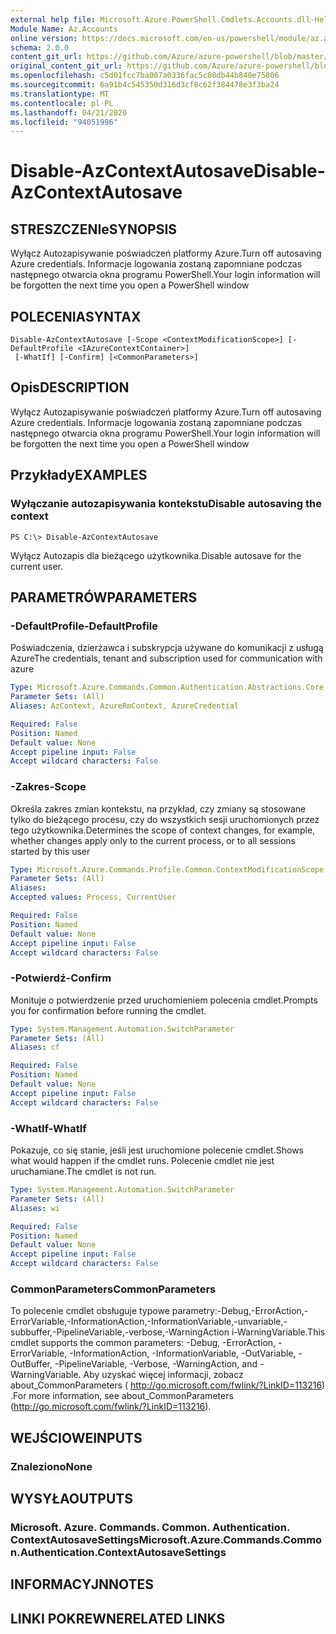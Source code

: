 ```yaml
---
external help file: Microsoft.Azure.PowerShell.Cmdlets.Accounts.dll-Help.xml
Module Name: Az.Accounts
online version: https://docs.microsoft.com/en-us/powershell/module/az.accounts/disable-azcontextautosave
schema: 2.0.0
content_git_url: https://github.com/Azure/azure-powershell/blob/master/src/Accounts/Accounts/help/Disable-AzContextAutosave.md
original_content_git_url: https://github.com/Azure/azure-powershell/blob/master/src/Accounts/Accounts/help/Disable-AzContextAutosave.md
ms.openlocfilehash: c5d01fcc7ba007a0336fac5c08db44b840e75806
ms.sourcegitcommit: 6a91b4c545350d316d3cf8c62f384478e3f3ba24
ms.translationtype: MT
ms.contentlocale: pl-PL
ms.lasthandoff: 04/21/2020
ms.locfileid: "94051996"
---
```

# <span data-ttu-id="19fd0-101">Disable-AzContextAutosave</span><span class="sxs-lookup"><span data-stu-id="19fd0-101">Disable-AzContextAutosave</span></span>

## <span data-ttu-id="19fd0-102">STRESZCZENIe</span><span class="sxs-lookup"><span data-stu-id="19fd0-102">SYNOPSIS</span></span>
<span data-ttu-id="19fd0-103">Wyłącz Autozapisywanie poświadczeń platformy Azure.</span><span class="sxs-lookup"><span data-stu-id="19fd0-103">Turn off autosaving Azure credentials.</span></span>  <span data-ttu-id="19fd0-104">Informacje logowania zostaną zapomniane podczas następnego otwarcia okna programu PowerShell.</span><span class="sxs-lookup"><span data-stu-id="19fd0-104">Your login information will be forgotten the next time you open a PowerShell window</span></span>

## <span data-ttu-id="19fd0-105">POLECENIA</span><span class="sxs-lookup"><span data-stu-id="19fd0-105">SYNTAX</span></span>

```
Disable-AzContextAutosave [-Scope <ContextModificationScope>] [-DefaultProfile <IAzureContextContainer>]
 [-WhatIf] [-Confirm] [<CommonParameters>]
```

## <span data-ttu-id="19fd0-106">Opis</span><span class="sxs-lookup"><span data-stu-id="19fd0-106">DESCRIPTION</span></span>
<span data-ttu-id="19fd0-107">Wyłącz Autozapisywanie poświadczeń platformy Azure.</span><span class="sxs-lookup"><span data-stu-id="19fd0-107">Turn off autosaving Azure credentials.</span></span>  <span data-ttu-id="19fd0-108">Informacje logowania zostaną zapomniane podczas następnego otwarcia okna programu PowerShell.</span><span class="sxs-lookup"><span data-stu-id="19fd0-108">Your login information will be forgotten the next time you open a PowerShell window</span></span>

## <span data-ttu-id="19fd0-109">Przykłady</span><span class="sxs-lookup"><span data-stu-id="19fd0-109">EXAMPLES</span></span>

### <span data-ttu-id="19fd0-110">Wyłączanie autozapisywania kontekstu</span><span class="sxs-lookup"><span data-stu-id="19fd0-110">Disable autosaving the context</span></span>
```
PS C:\> Disable-AzContextAutosave
```

<span data-ttu-id="19fd0-111">Wyłącz Autozapis dla bieżącego użytkownika.</span><span class="sxs-lookup"><span data-stu-id="19fd0-111">Disable autosave for the current user.</span></span>

## <span data-ttu-id="19fd0-112">PARAMETRÓW</span><span class="sxs-lookup"><span data-stu-id="19fd0-112">PARAMETERS</span></span>

### <span data-ttu-id="19fd0-113">-DefaultProfile</span><span class="sxs-lookup"><span data-stu-id="19fd0-113">-DefaultProfile</span></span>
<span data-ttu-id="19fd0-114">Poświadczenia, dzierżawca i subskrypcja używane do komunikacji z usługą Azure</span><span class="sxs-lookup"><span data-stu-id="19fd0-114">The credentials, tenant and subscription used for communication with azure</span></span>

```yaml
Type: Microsoft.Azure.Commands.Common.Authentication.Abstractions.Core.IAzureContextContainer
Parameter Sets: (All)
Aliases: AzContext, AzureRmContext, AzureCredential

Required: False
Position: Named
Default value: None
Accept pipeline input: False
Accept wildcard characters: False
```

### <span data-ttu-id="19fd0-115">-Zakres</span><span class="sxs-lookup"><span data-stu-id="19fd0-115">-Scope</span></span>
<span data-ttu-id="19fd0-116">Określa zakres zmian kontekstu, na przykład, czy zmiany są stosowane tylko do bieżącego procesu, czy do wszystkich sesji uruchomionych przez tego użytkownika.</span><span class="sxs-lookup"><span data-stu-id="19fd0-116">Determines the scope of context changes, for example, whether changes apply only to the current process, or to all sessions started by this user</span></span>

```yaml
Type: Microsoft.Azure.Commands.Profile.Common.ContextModificationScope
Parameter Sets: (All)
Aliases:
Accepted values: Process, CurrentUser

Required: False
Position: Named
Default value: None
Accept pipeline input: False
Accept wildcard characters: False
```

### <span data-ttu-id="19fd0-117">-Potwierdź</span><span class="sxs-lookup"><span data-stu-id="19fd0-117">-Confirm</span></span>
<span data-ttu-id="19fd0-118">Monituje o potwierdzenie przed uruchomieniem polecenia cmdlet.</span><span class="sxs-lookup"><span data-stu-id="19fd0-118">Prompts you for confirmation before running the cmdlet.</span></span>

```yaml
Type: System.Management.Automation.SwitchParameter
Parameter Sets: (All)
Aliases: cf

Required: False
Position: Named
Default value: None
Accept pipeline input: False
Accept wildcard characters: False
```

### <span data-ttu-id="19fd0-119">-WhatIf</span><span class="sxs-lookup"><span data-stu-id="19fd0-119">-WhatIf</span></span>
<span data-ttu-id="19fd0-120">Pokazuje, co się stanie, jeśli jest uruchomione polecenie cmdlet.</span><span class="sxs-lookup"><span data-stu-id="19fd0-120">Shows what would happen if the cmdlet runs.</span></span>
<span data-ttu-id="19fd0-121">Polecenie cmdlet nie jest uruchamiane.</span><span class="sxs-lookup"><span data-stu-id="19fd0-121">The cmdlet is not run.</span></span>

```yaml
Type: System.Management.Automation.SwitchParameter
Parameter Sets: (All)
Aliases: wi

Required: False
Position: Named
Default value: None
Accept pipeline input: False
Accept wildcard characters: False
```

### <span data-ttu-id="19fd0-122">CommonParameters</span><span class="sxs-lookup"><span data-stu-id="19fd0-122">CommonParameters</span></span>
<span data-ttu-id="19fd0-123">To polecenie cmdlet obsługuje typowe parametry:-Debug,-ErrorAction,-ErrorVariable,-InformationAction,-InformationVariable,-unvariable,-subbuffer,-PipelineVariable,-verbose,-WarningAction i-WarningVariable.</span><span class="sxs-lookup"><span data-stu-id="19fd0-123">This cmdlet supports the common parameters: -Debug, -ErrorAction, -ErrorVariable, -InformationAction, -InformationVariable, -OutVariable, -OutBuffer, -PipelineVariable, -Verbose, -WarningAction, and -WarningVariable.</span></span> <span data-ttu-id="19fd0-124">Aby uzyskać więcej informacji, zobacz about_CommonParameters ( http://go.microsoft.com/fwlink/?LinkID=113216) .</span><span class="sxs-lookup"><span data-stu-id="19fd0-124">For more information, see about_CommonParameters (http://go.microsoft.com/fwlink/?LinkID=113216).</span></span>

## <span data-ttu-id="19fd0-125">WEJŚCIOWE</span><span class="sxs-lookup"><span data-stu-id="19fd0-125">INPUTS</span></span>

### <span data-ttu-id="19fd0-126">Znaleziono</span><span class="sxs-lookup"><span data-stu-id="19fd0-126">None</span></span>

## <span data-ttu-id="19fd0-127">WYSYŁA</span><span class="sxs-lookup"><span data-stu-id="19fd0-127">OUTPUTS</span></span>

### <span data-ttu-id="19fd0-128">Microsoft. Azure. Commands. Common. Authentication. ContextAutosaveSettings</span><span class="sxs-lookup"><span data-stu-id="19fd0-128">Microsoft.Azure.Commands.Common.Authentication.ContextAutosaveSettings</span></span>

## <span data-ttu-id="19fd0-129">INFORMACYJN</span><span class="sxs-lookup"><span data-stu-id="19fd0-129">NOTES</span></span>

## <span data-ttu-id="19fd0-130">LINKI POKREWNE</span><span class="sxs-lookup"><span data-stu-id="19fd0-130">RELATED LINKS</span></span>
